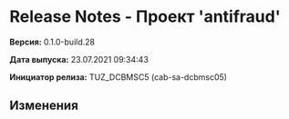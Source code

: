 # Release Notes - Проект 'antifraud'

**Версия:** 0.1.0-build.28

**Дата выпуска:** 23.07.2021 09:34:43

**Инициатор релиза:** TUZ_DCBMSC5 (cab-sa-dcbmsc05)

## Изменения
